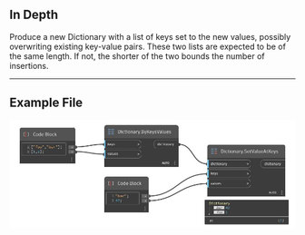 ## In Depth
Produce a new Dictionary with a list of keys set to the new values, possibly overwriting existing key-value pairs. These two lists are expected to be of the same length. If not, the shorter of the two bounds the number of insertions.
___
## Example File

![SetValueAtKeys](./DesignScript.Builtin.Dictionary.SetValueAtKeys_img.jpg)

